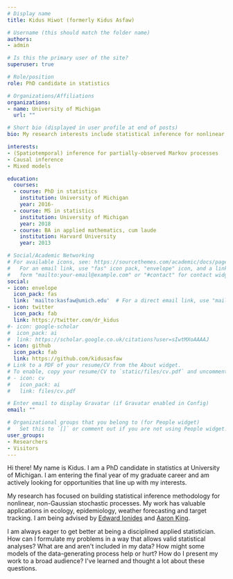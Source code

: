 ```yaml
---
# Display name
title: Kidus Hiwot (formerly Kidus Asfaw)

# Username (this should match the folder name)
authors:
- admin

# Is this the primary user of the site?
superuser: true

# Role/position
role: PhD candidate in statistics

# Organizations/Affiliations
organizations:
- name: University of Michigan
  url: ""

# Short bio (displayed in user profile at end of posts)
bio: My research interests include statistical inference for nonlinear, non-Gaussian stochastic processes and epidemiological applications thereof.

interests:
- (Spatiotemporal) inference for partially-observed Markov processes
- Causal inference
- Mixed models

education:
  courses:
  - course: PhD in statistics
    institution: University of Michigan
    year: 2016-
  - course: MS in statistics
    institution: University of Michigan
    year: 2018
  - course: BA in applied mathematics, cum laude
    institution: Harvard University
    year: 2013

# Social/Academic Networking
# For available icons, see: https://sourcethemes.com/academic/docs/page-builder/#icons
#   For an email link, use "fas" icon pack, "envelope" icon, and a link in the
#   form "mailto:your-email@example.com" or "#contact" for contact widget.
social:
- icon: envelope
  icon_pack: fas
  link: 'mailto:kasfaw@umich.edu'  # For a direct email link, use "mailto:test@example.org".
- icon: twitter
  icon_pack: fab
  link: https://twitter.com/dr_kidus
#- icon: google-scholar
#  icon_pack: ai
#  link: https://scholar.google.co.uk/citations?user=sIwtMXoAAAAJ
- icon: github
  icon_pack: fab
  link: https://github.com/kidusasfaw
# Link to a PDF of your resume/CV from the About widget.
# To enable, copy your resume/CV to `static/files/cv.pdf` and uncomment the lines below.
# - icon: cv
#   icon_pack: ai
#   link: files/cv.pdf

# Enter email to display Gravatar (if Gravatar enabled in Config)
email: ""

# Organizational groups that you belong to (for People widget)
#   Set this to `[]` or comment out if you are not using People widget.
user_groups:
- Researchers
- Visitors
---
```


Hi there! My name is Kidus. I am a PhD candidate in statistics at University of Michigan. I am entering the final year of my graduate career and am actively looking for opportunities that line up with my interests.

My research has focused on building statistical inference methodology for nonlinear, non-Gaussian stochastic processes. My work has valuable applications in ecology, epidemiology, weather forecasting and target tracking. I am being advised by [Edward Ionides](https://dept.stat.lsa.umich.edu/~ionides/) and [Aaron King](https://kinglab.eeb.lsa.umich.edu/king/).

I am always eager to get better at being a disciplined applied statistician. How can I formulate my problems in a way that allows valid statistical analyses? What are and aren't included in my data? How might some models of the data-generating process help or hurt? How do I present my work to a broad audience? I've learned and thought a lot about these questions.
